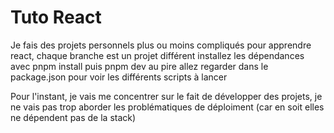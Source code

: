 # Tuto React 

Je fais des projets personnels plus ou moins compliqués pour apprendre react, chaque branche est un projet différent
installez les dépendances avec pnpm install 
puis pnpm dev 
au pire allez regarder dans le package.json pour voir les différents scripts à lancer 

Pour l'instant, je vais me concentrer sur le fait de développer des projets, je ne vais pas trop aborder 
les problématiques de déploiment (car en soit elles ne dépendent pas de la stack) 
